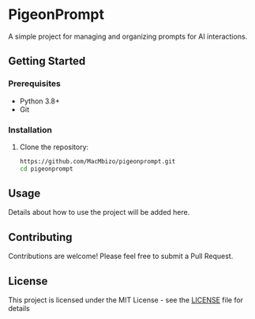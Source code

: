 # PigeonPrompt

A simple project for managing and organizing prompts for AI interactions.

## Getting Started

### Prerequisites
- Python 3.8+
- Git

### Installation
1. Clone the repository:
   ```bash
   https://github.com/MacMbizo/pigeonprompt.git
   cd pigeonprompt
   ```

## Usage

Details about how to use the project will be added here.

## Contributing

Contributions are welcome! Please feel free to submit a Pull Request.

## License

This project is licensed under the MIT License - see the [LICENSE](LICENSE) file for details
